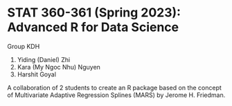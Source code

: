 # STAT 360-361 (Spring 2023): Advanced R for Data Science 
Group KDH
1. Yiding (Daniel) Zhi
2. Kara (My Ngoc Nhu) Nguyen
3. Harshit Goyal

A collaboration of 2 students to create an R package based on the concept of Multivariate Adaptive Regression Splines (MARS) by Jerome H. Friedman.
